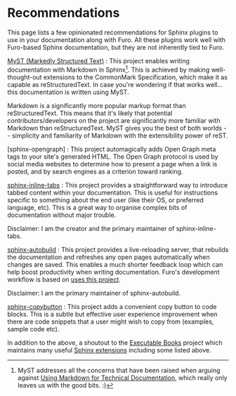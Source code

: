 # Recommendations

This page lists a few opinionated recommendations for Sphinx plugins to use in your documentation along with Furo. All these plugins work well with Furo-based Sphinx documentation, but they are not inherently tied to Furo.

[MyST (Markedly Structured Text)][MyST]
: This project enables writing documentation with Markdown in Sphinx[^using-markdown]. This is achieved by making well-thought-out extensions to the CommonMark Specification, which make it as capable as reStructuredText. In case you're wondering if that works well... this documentation is written using MyST.

  Markdown is a significantly more popular markup format than reStructuredText. This means that it's likely that potential contributors/developers on the project are significantly more familiar with Markdown than reStructuredText. MyST gives you the best of both worlds -- simplicity and familiarity of Markdown with the extensibility power of reST.

[sphinx-opengraph]
: This project automagically adds Open Graph meta tags to your site's generated HTML. The Open Graph protocol is used by social media websites to determine how to present a page when a link is posted, and by search engines as a criterion toward ranking.

[sphinx-inline-tabs]
: This project provides a straightforward way to introduce tabbed content within your documentation. This is useful for instructions specific to something about the end user (like their OS, or preferred language, etc). This is a great way to organise complex bits of documentation without major trouble.

  Disclaimer: I am the creator and the primary maintainer of sphinx-inline-tabs.

[sphinx-autobuild]
: This project provides a live-reloading server, that rebuilds the documentation and refreshes any open pages automatically when changes are saved. This enables a much shorter feedback loop which can help boost productivity when writing documentation. Furo's development workflow is based on [uses this project](contributing/workflow.md#local-development-server).

  Disclaimer: I am the primary maintainer of sphinx-autobuild.

[sphinx-copybutton]
: This project adds a convenient copy button to code blocks. This is a subtle but effective user experience improvement when there are code snippets that a user might wish to copy from (examples, sample code etc).

In addition to the above, a shoutout to the [Executable Books] project which maintains many useful [Sphinx extensions][ebp-extensions] including some listed above.

[^using-markdown]: MyST addresses all the concerns that have been raised when arguing against [Using Markdown for Technical Documentation][dont-use-markdown], which really only leaves us with the good bits. :)

[MyST]: https://myst-parser.readthedocs.io/en/latest/
[sphinx-autobuild]: https://github.com/executablebooks/sphinx-autobuild#readme
[sphinx-copybutton]: https://github.com/executablebooks/sphinx-copybutton#readme
[sphinx-inline-tabs]: https://github.com/pradyunsg/sphinx-inline-tabs#readme
[sphinxext-opengraph]: https://github.com/wpilibsuite/sphinxext-opengraph
[executable books]: https://executablebooks.org
[ebp-extensions]: https://github.com/executablebooks/?q=sphinx

[dont-use-markdown]: https://www.ericholscher.com/blog/2016/mar/15/dont-use-markdown-for-technical-docs/
